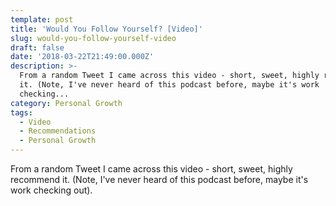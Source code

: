 ```yaml
---
template: post
title: 'Would You Follow Yourself? [Video]'
slug: would-you-follow-yourself-video
draft: false
date: '2018-03-22T21:49:00.000Z'
description: >-
  From a random Tweet I came across this video - short, sweet, highly recommend
  it. (Note, I've never heard of this podcast before, maybe it's work
  checking...
category: Personal Growth
tags:
  - Video
  - Recommendations
  - Personal Growth
---
```


From a random Tweet I came across this video - short, sweet, highly recommend it. (Note, I've never heard of this podcast before, maybe it's work checking out).

